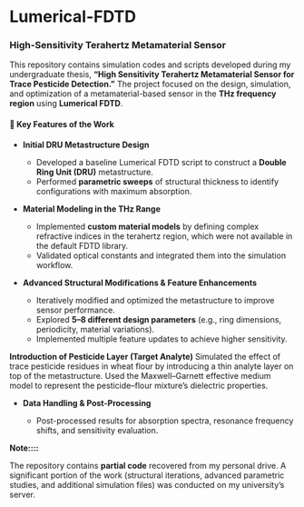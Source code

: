 # Lumerical-FDTD


###  High-Sensitivity Terahertz Metamaterial Sensor

This repository contains simulation codes and scripts developed during my undergraduate thesis, **“High Sensitivity Terahertz Metamaterial Sensor for Trace Pesticide Detection.”** The project focused on the design, simulation, and optimization of a metamaterial-based sensor in the **THz frequency region** using **Lumerical FDTD**.

#### 🔹 Key Features of the Work

* **Initial DRU Metastructure Design**

  * Developed a baseline Lumerical FDTD script to construct a **Double Ring Unit (DRU)** metastructure.
  * Performed **parametric sweeps** of structural thickness to identify configurations with maximum absorption.

* **Material Modeling in the THz Range**

  * Implemented **custom material models** by defining complex refractive indices in the terahertz region, which were not available in the default FDTD library.
  * Validated optical constants and integrated them into the simulation workflow.

* **Advanced Structural Modifications & Feature Enhancements**

  * Iteratively modified and optimized the metastructure to improve sensor performance.
  * Explored **5–8 different design parameters** (e.g., ring dimensions, periodicity, material variations).
  * Implemented multiple feature updates to achieve higher sensitivity.
 
 **Introduction of Pesticide Layer (Target Analyte)**
 Simulated the effect of trace pesticide residues in wheat flour by introducing a thin analyte layer on top of the metastructure. Used the Maxwell–Garnett effective medium model to represent the pesticide–flour mixture’s dielectric properties.

* **Data Handling & Post-Processing**

  * Post-processed results for absorption spectra, resonance frequency shifts, and sensitivity evaluation.


**Note::::**

The repository contains **partial code** recovered from my personal drive. A significant portion of the work (structural iterations, advanced parametric studies, and additional simulation files) was conducted on my university’s server.

